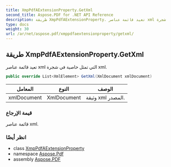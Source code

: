 ```yaml
---
title: XmpPdfAExtensionProperty.GetXml
second_title: Aspose.PDF for .NET API Reference
description: طريقة XmpPdfAExtensionProperty. تعيد قائمة عناصر xml التي تمثل خاصية في شجرة xml
type: docs
weight: 30
url: /ar/net/aspose.pdf/xmppdfaextensionproperty/getxml/
---
```

## طريقة XmpPdfAExtensionProperty.GetXml

تعيد قائمة عناصر xml التي تمثل خاصية في شجرة xml.

```csharp
public override List<XmlElement> GetXml(XmlDocument xmlDocument)
```

| المعامل | النوع | الوصف |
| --- | --- | --- |
| xmlDocument | XmlDocument | وثيقة xml المصدر. |

### قيمة الإرجاع

قائمة عناصر xml.

### انظر أيضًا

* class [XmpPdfAExtensionProperty](../)
* namespace [Aspose.Pdf](../../../aspose.pdf/)
* assembly [Aspose.PDF](../../../)